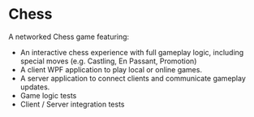 # Chess
A networked Chess game featuring:
* An interactive chess experience with full gameplay logic, including special moves (e.g. Castling, En Passant, Promotion)
* A client WPF application to play local or online games.
* A server application to connect clients and communicate gameplay updates.
* Game logic tests
* Client / Server integration tests
